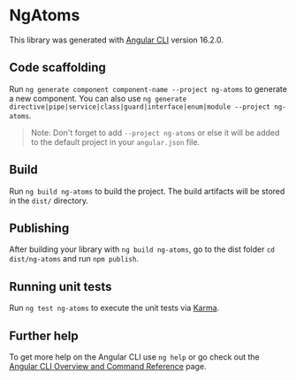 # NgAtoms

This library was generated with [Angular CLI](https://github.com/angular/angular-cli) version 16.2.0.

## Code scaffolding

Run `ng generate component component-name --project ng-atoms` to generate a new component. You can also use `ng generate directive|pipe|service|class|guard|interface|enum|module --project ng-atoms`.
> Note: Don't forget to add `--project ng-atoms` or else it will be added to the default project in your `angular.json` file. 

## Build

Run `ng build ng-atoms` to build the project. The build artifacts will be stored in the `dist/` directory.

## Publishing

After building your library with `ng build ng-atoms`, go to the dist folder `cd dist/ng-atoms` and run `npm publish`.

## Running unit tests

Run `ng test ng-atoms` to execute the unit tests via [Karma](https://karma-runner.github.io).

## Further help

To get more help on the Angular CLI use `ng help` or go check out the [Angular CLI Overview and Command Reference](https://angular.io/cli) page.
